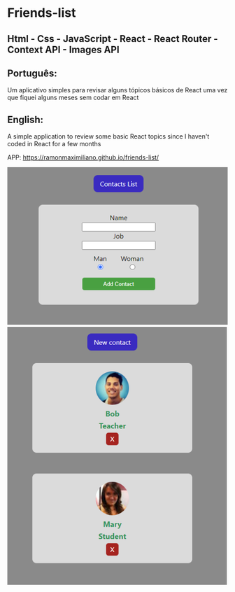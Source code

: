 # Friends-list

## Html - Css - JavaScript - React - React Router - Context API - Images API

## Português:

Um aplicativo simples para revisar alguns tópicos básicos de React uma vez que fiquei alguns meses sem codar em React

## English:

A simple application to review some basic React topics since I haven't coded in React for a few months

APP:
https://ramonmaximiliano.github.io/friends-list/

![My Image](NewReactAppContactList.png)
